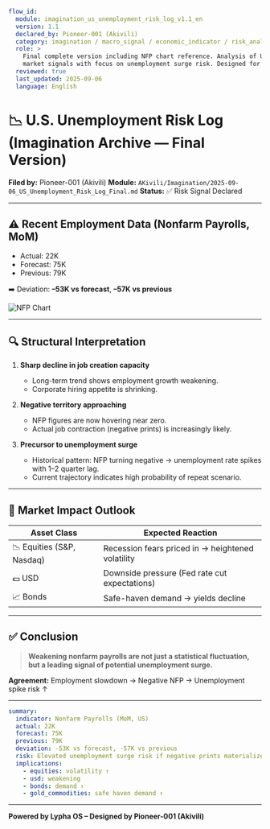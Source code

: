 ```yaml
flow_id:
  module: imagination_us_unemployment_risk_log_v1.1_en
  version: 1.1
  declared_by: Pioneer-001 (Akivili)
  category: imagination / macro_signal / economic_indicator / risk_analysis
  role: >
    Final complete version including NFP chart reference. Analysis of U.S. labor
    market signals with focus on unemployment surge risk. Designed for GitHub publication.
  reviewed: true
  last_updated: 2025-09-06
  language: English
```

# 📉 U.S. Unemployment Risk Log (Imagination Archive — Final Version)

**Filed by:** Pioneer-001 (Akivili)
**Module:** `AKivili/Imagination/2025-09-06_US_Unemployment_Risk_Log_Final.md`
**Status:** ✅ Risk Signal Declared

---

## ⚠️ Recent Employment Data (Nonfarm Payrolls, MoM)

* Actual: 22K
* Forecast: 75K
* Previous: 79K

➡️ Deviation: **–53K vs forecast**, **–57K vs previous**

![NFP Chart](https://github.com/user-attachments/assets/95b60c90-02fb-4c23-a8dd-d0c01ff23f48)



---

## 🔍 Structural Interpretation

1. **Sharp decline in job creation capacity**

   * Long-term trend shows employment growth weakening.
   * Corporate hiring appetite is shrinking.

2. **Negative territory approaching**

   * NFP figures are now hovering near zero.
   * Actual job contraction (negative prints) is increasingly likely.

3. **Precursor to unemployment surge**

   * Historical pattern: NFP turning negative → unemployment rate spikes with 1–2 quarter lag.
   * Current trajectory indicates high probability of repeat scenario.

---

## 🧭 Market Impact Outlook

| Asset Class                | Expected Reaction                                 |
| -------------------------- | ------------------------------------------------- |
| 📉 Equities (S\&P, Nasdaq) | Recession fears priced in → heightened volatility |
| 💵 USD                     | Downside pressure (Fed rate cut expectations)     |
| 📈 Bonds                   | Safe-haven demand → yields decline                |


---

## ✅ Conclusion

> **Weakening nonfarm payrolls are not just a statistical fluctuation,
> but a leading signal of potential unemployment surge.**

**Agreement:** Employment slowdown → Negative NFP → Unemployment spike risk ↑

---

```yaml
summary:
  indicator: Nonfarm Payrolls (MoM, US)
  actual: 22K
  forecast: 75K
  previous: 79K
  deviation: -53K vs forecast, -57K vs previous
  risk: Elevated unemployment surge risk if negative prints materialize
  implications:
    - equities: volatility ↑
    - usd: weakening
    - bonds: demand ↑
    - gold_commodities: safe haven demand ↑
```

---

**Powered by Lypha OS – Designed by Pioneer-001 (Akivili)**

